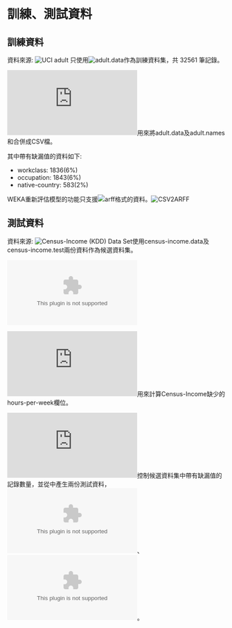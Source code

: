 # 訓練、測試資料

## 訓練資料
資料來源: ![UCI adult](https://archive.ics.uci.edu/ml/datasets/Adult)
只使用![adult.data](https://archive.ics.uci.edu/ml/machine-learning-databases/adult/adult.data)作為訓練資料集，共 32561 筆記錄。

![attr.py](https://github.com/Phate334/104NUkDataMiningWEKAtopic/blob/master/data/train/attr.py)用來將adult.data及adult.names和合併成CSV檔。

其中帶有缺漏值的資料如下:
* workclass: 1836(6%)
* occupation: 1843(6%)
* native-country: 583(2%)

WEKA重新評估模型的功能只支援![arff格式](https://weka.wikispaces.com/ARFF+%28stable+version%29)的資料。![CSV2ARFF](http://ikuz.eu/csv2arff/)

## 測試資料
資料來源: ![Census-Income (KDD) Data Set](https://archive.ics.uci.edu/ml/datasets/Census-Income+%28KDD%29)使用census-income.data及census-income.test兩份資料作為候選資料集。

![欄位對應](https://github.com/Phate334/104NUkDataMiningWEKAtopic/blob/master/data/test/%E6%AC%84%E4%BD%8D%E5%B0%8D%E7%85%A7.xlsx)

![hours_multip.py](https://github.com/Phate334/104NUkDataMiningWEKAtopic/blob/master/data/test/hours_multip.py)用來計算Census-Income缺少的hours-per-week欄位。

![select.py](https://github.com/Phate334/104NUkDataMiningWEKAtopic/blob/master/data/test/select.py)控制候選資料集中帶有缺漏值的記錄數量，並從中產生兩份測試資料，![test_miss.csv](https://github.com/Phate334/104NUkDataMiningWEKAtopic/blob/master/data/test/test_miss.csv)、![test_no_miss.csv](https://github.com/Phate334/104NUkDataMiningWEKAtopic/blob/master/data/test/test_no_miss.csv)。
